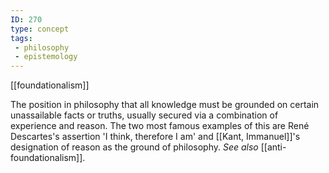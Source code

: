 ```yaml
---
ID: 270
type: concept
tags: 
 - philosophy
 - epistemology
---
```


[[foundationalism]]

 The
position in philosophy that all knowledge must be grounded on certain
unassailable facts or truths, usually secured via a combination of
experience and reason. The two most famous examples of this are René
Descartes's assertion 'I think, therefore I am' and [[Kant, Immanuel]]'s designation of
reason as the ground of philosophy. *See also*
[[anti-foundationalism]].
